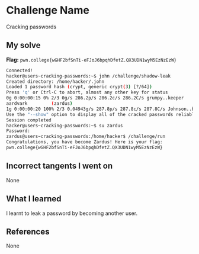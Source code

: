 # Challenge Name
Cracking passwords

## My solve
**Flag:** `pwn.college{wGHF2bfSnTi-eFJoJ6bpqhDfetZ.QX3UDN1wyM5EzNzEzW}`


```bash
Connected!
hacker@users~cracking-passwords:~$ john /challenge/shadow-leak
Created directory: /home/hacker/.john
Loaded 1 password hash (crypt, generic crypt(3) [?/64])
Press 'q' or Ctrl-C to abort, almost any other key for status
0g 0:00:00:15 0% 2/3 0g/s 286.2p/s 286.2c/s 286.2C/s grumpy..keeper
aardvark         (zardus)
1g 0:00:00:20 100% 2/3 0.04943g/s 287.8p/s 287.8c/s 287.8C/s Johnson..buzz
Use the "--show" option to display all of the cracked passwords reliably
Session completed
hacker@users~cracking-passwords:~$ su zardus
Password: 
zardus@users~cracking-passwords:/home/hacker$ /challenge/run
Congratulations, you have become Zardus! Here is your flag:
pwn.college{wGHF2bfSnTi-eFJoJ6bpqhDfetZ.QX3UDN1wyM5EzNzEzW}

```

## Incorrect tangents I went on
None

## What I learned
I learnt to leak a password by becoming another user.

## References 
None
